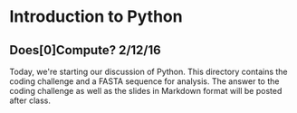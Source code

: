 # Introduction to Python
## Does[0]Compute? 2/12/16

Today, we're starting our discussion of Python. This directory contains the coding challenge and a FASTA sequence for analysis. The answer to the coding challenge as well as the slides in Markdown format will be posted after class.